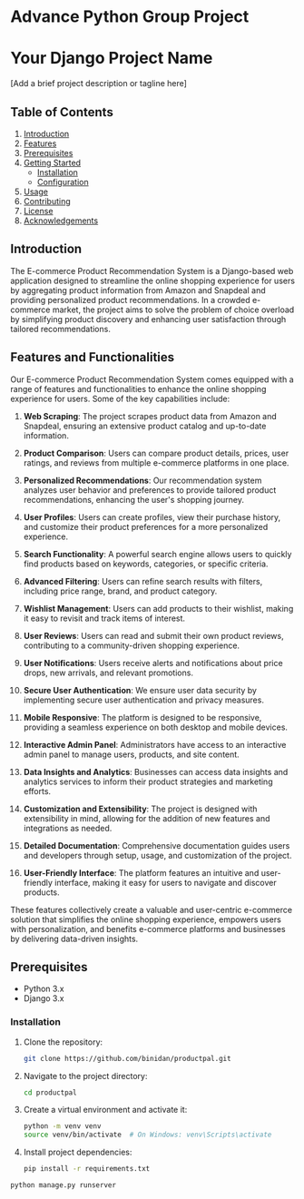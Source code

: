 # Advance Python Group Project
# Your Django Project Name

[Add a brief project description or tagline here]

## Table of Contents

1. [Introduction](#introduction)
2. [Features](#features)
3. [Prerequisites](#prerequisites)
4. [Getting Started](#getting-started)
    - [Installation](#installation)
    - [Configuration](#configuration)
5. [Usage](#usage)
6. [Contributing](#contributing)
7. [License](#license)
8. [Acknowledgements](#acknowledgements)

## Introduction

The E-commerce Product Recommendation System is a Django-based web application designed to streamline the online shopping experience for users by aggregating product information from Amazon and Snapdeal and providing personalized product recommendations. In a crowded e-commerce market, the project aims to solve the problem of choice overload by simplifying product discovery and enhancing user satisfaction through tailored recommendations.

## Features and Functionalities

Our E-commerce Product Recommendation System comes equipped with a range of features and functionalities to enhance the online shopping experience for users. Some of the key capabilities include:

1. **Web Scraping**: The project scrapes product data from Amazon and Snapdeal, ensuring an extensive product catalog and up-to-date information.

2. **Product Comparison**: Users can compare product details, prices, user ratings, and reviews from multiple e-commerce platforms in one place.

3. **Personalized Recommendations**: Our recommendation system analyzes user behavior and preferences to provide tailored product recommendations, enhancing the user's shopping journey.

4. **User Profiles**: Users can create profiles, view their purchase history, and customize their product preferences for a more personalized experience.

5. **Search Functionality**: A powerful search engine allows users to quickly find products based on keywords, categories, or specific criteria.

6. **Advanced Filtering**: Users can refine search results with filters, including price range, brand, and product category.

7. **Wishlist Management**: Users can add products to their wishlist, making it easy to revisit and track items of interest.

8. **User Reviews**: Users can read and submit their own product reviews, contributing to a community-driven shopping experience.

9. **User Notifications**: Users receive alerts and notifications about price drops, new arrivals, and relevant promotions.

10. **Secure User Authentication**: We ensure user data security by implementing secure user authentication and privacy measures.

11. **Mobile Responsive**: The platform is designed to be responsive, providing a seamless experience on both desktop and mobile devices.

12. **Interactive Admin Panel**: Administrators have access to an interactive admin panel to manage users, products, and site content.

13. **Data Insights and Analytics**: Businesses can access data insights and analytics services to inform their product strategies and marketing efforts.

14. **Customization and Extensibility**: The project is designed with extensibility in mind, allowing for the addition of new features and integrations as needed.

15. **Detailed Documentation**: Comprehensive documentation guides users and developers through setup, usage, and customization of the project.

16. **User-Friendly Interface**: The platform features an intuitive and user-friendly interface, making it easy for users to navigate and discover products.

These features collectively create a valuable and user-centric e-commerce solution that simplifies the online shopping experience, empowers users with personalization, and benefits e-commerce platforms and businesses by delivering data-driven insights.

## Prerequisites

- Python 3.x
- Django 3.x


### Installation

1. Clone the repository:

    ```bash
    git clone https://github.com/binidan/productpal.git
    ```

2. Navigate to the project directory:

    ```bash
    cd productpal
    ```

3. Create a virtual environment and activate it:

    ```bash
    python -m venv venv
    source venv/bin/activate  # On Windows: venv\Scripts\activate
    ```

4. Install project dependencies:

    ```bash
    pip install -r requirements.txt
    ```


```bash
python manage.py runserver
```
